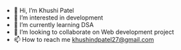 - 👋 Hi, I’m Khushi Patel
- 👀 I’m interested in development
- 🌱 I’m currently learning DSA
- 💞️ I’m looking to collaborate on Web development project
- 📫 How to reach me khushindpatel27@gmail.com

<!---
khushi2706/khushi2706 is a ✨ special ✨ repository because its `README.md` (this file) appears on your GitHub profile.
You can click the Preview link to take a look at your changes.
--->
